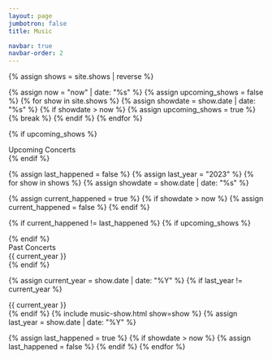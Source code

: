 ```yaml
---
layout: page
jumbotron: false
title: Music

navbar: true
navbar-order: 2
---
```


{% assign shows = site.shows | reverse %}

<!-- first, check if there are any upcoming shows -->
{% assign now = "now" | date: "%s" %}
{% assign upcoming_shows = false %}
{% for show in site.shows %}
  {% assign showdate = show.date | date: "%s" %}
  {% if showdate > now %}
    {% assign upcoming_shows = true %}
    {% break %}
  {% endif %}
{% endfor %}

{% if upcoming_shows %}
<div class="show-label upcoming">Upcoming Concerts</div>
<div class="music-shows">
{% endif %}

{% assign last_happened = false %}
{% assign last_year     = "2023" %}
{% for show in shows %}
  {% assign showdate = show.date | date: "%s" %}

  {% assign current_happened = true %}
  {% if showdate > now %}
    {% assign current_happened = false %}
  {% endif %}

  {% if current_happened != last_happened %}
{% if upcoming_shows %}
</div>
{% endif %}
<div class="show-label past">Past Concerts</div>
<div class="show-label year">{{ current_year }}</div>
<div class="music-shows">
  {% endif %}

  {% assign current_year = show.date | date: "%Y" %}
  {% if last_year != current_year %}
</div>
<div class="show-label year">{{ current_year }}</div>
<div class="music-shows">
  {% endif %}
  {% include music-show.html show=show %}
  {% assign last_year = show.date | date: "%Y" %}

  {% assign last_happened = true %}
  {% if showdate > now %}
    {% assign last_happened = false %}
  {% endif %}
{% endfor %}

</div>